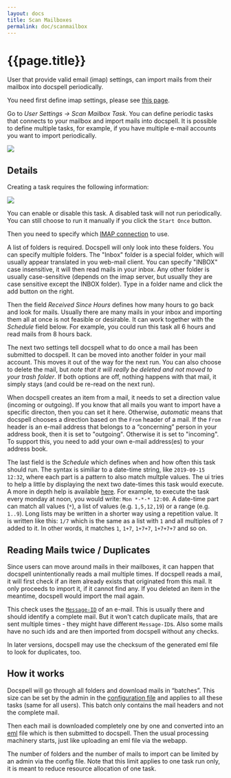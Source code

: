 ```yaml
---
layout: docs
title: Scan Mailboxes
permalink: doc/scanmailbox
---
```


# {{page.title}}

User that provide valid email (imap) settings, can import mails from
their mailbox into docspell periodically.

You need first define imap settings, please see [this
page](emailsettings#imap-settings).

Go to *User Settings -> Scan Mailbox Task*. You can define periodic
tasks that connects to your mailbox and import mails into docspell. It
is possible to define multiple tasks, for example, if you have
multiple e-mail accounts you want to import periodically.

<div class="thumbnail">
  <img src="../img/scanmailbox-list.png">
</div>


## Details

Creating a task requires the following information:

<div class="thumbnail">
  <img src="../img/scanmailbox-detail.png">
</div>

You can enable or disable this task. A disabled task will not run
periodically. You can still choose to run it manually if you click the
`Start Once` button.

Then you need to specify which [IMAP
connection](emailsettings#imap-settings) to use.

A list of folders is required. Docspell will only look into these
folders. You can specify multiple folders. The "Inbox" folder is a
special folder, which will usually appear translated in you web-mail
client. You can specify "INBOX" case insensitive, it will then read
mails in your inbox. Any other folder is usually case-sensitive
(depends on the imap server, but usually they are case sensitive
except the INBOX folder). Type in a folder name and click the add
button on the right.

Then the field *Received Since Hours* defines how many hours to go
back and look for mails. Usually there are many mails in your inbox
and importing them all at once is not feasible or desirable. It can
work together with the *Schedule* field below. For example, you could
run this task all 6 hours and read mails from 8 hours back.

The next two settings tell docspell what to do once a mail has been
submitted to docspell. It can be moved into another folder in your
mail account. This moves it out of the way for the next run. You can
also choose to delete the mail, but *note that it will really be
deleted and not moved to your trash folder*. If both options are off,
nothing happens with that mail, it simply stays (and could be re-read
on the next run).

When docspell creates an item from a mail, it needs to set a direction
value (incoming or outgoing). If you know that all mails you want to
import have a specific directon, then you can set it here. Otherwise,
*automatic* means that docspell chooses a direction based on the
`From` header of a mail. If the `From` header is an e-mail address
that belongs to a “concerning” person in your address book, then it is
set to "outgoing". Otherwise it is set to "incoming". To support this,
you need to add your own e-mail address(es) to your address book.

The last field is the *Schedule* which defines when and how often this
task should run. The syntax is similiar to a date-time string, like
`2019-09-15 12:32`, where each part is a pattern to also match multple
values. The ui tries to help a little by displaying the next two
date-times this task would execute. A more in depth help is available
[here](https://github.com/eikek/calev#what-are-calendar-events). For
example, to execute the task every monday at noon, you would write:
`Mon *-*-* 12:00`. A date-time part can match all values (`*`), a list
of values (e.g. `1,5,12,19`) or a range (e.g. `1..9`). Long lists may
be written in a shorter way using a repetition value. It is written
like this: `1/7` which is the same as a list with `1` and all
multiples of `7` added to it. In other words, it matches `1`, `1+7`,
`1+7+7`, `1+7+7+7` and so on.


## Reading Mails twice / Duplicates

Since users can move around mails in their mailboxes, it can happen
that docspell unintentionally reads a mail multiple times. If docspell
reads a mail, it will first check if an item already exists that
originated from this mail. It only proceeds to import it, if it cannot
find any. If you deleted an item in the meantime, docspell would
import the mail again.

This check uses the
[`Message-ID`](https://en.wikipedia.org/wiki/Message-ID) of an e-mail.
This is usually there and should identify a complete mail. But it
won't catch duplicate mails, that are sent multiple times - they might
have different `Message-ID`s. Also some mails have no such ids and are
then imported from docspell without any checks.

In later versions, docspell may use the checksum of the generated eml
file to look for duplicates, too.


## How it works

Docspell will go through all folders and download mails in “batches”.
This size can be set by the admin in the [configuration
file](configure#joex) and applies to all these tasks (same for all
users). This batch only contains the mail headers and not the complete
mail.

Then each mail is downloaded completely one by one and converted into
an [eml](https://en.wikipedia.org/wiki/Email#Filename_extensions) file
which is then submitted to docspell. Then the usual processing
machinery starts, just like uploading an eml file via the webapp.

The number of folders and the number of mails to import can be limited
by an admin via the config file. Note that this limit applies to one
task run only, it is meant to reduce resource allocation of one task.
